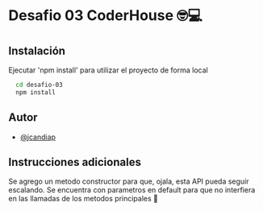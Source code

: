 
# Desafio 03 CoderHouse 🤓💻

## Instalación

Ejecutar 'npm install' para utilizar el proyecto de forma local

```bash
  cd desafio-03
  npm install
```
    
## Autor

- [@jcandiap](https://github.com/jcandiap)


## Instrucciones adicionales

Se agrego un metodo constructor para que, ojala, esta API pueda seguír escalando. Se encuentra con parametros en default para que no interfiera en las llamadas de los metodos principales 🥹
